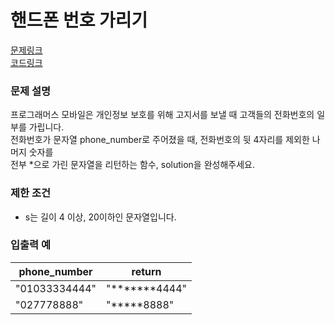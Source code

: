 # 핸드폰 번호 가리기
[문제링크](https://programmers.co.kr/learn/courses/30/lessons/12948)  
[코드링크](https://github.com/cruelladevil/programmers-algorithm/blob/main/level1/핸드폰%20번호%20가리기/code.js)

### 문제 설명
프로그래머스 모바일은 개인정보 보호를 위해 고지서를 보낼 때 고객들의 전화번호의 일부를 가립니다.  
전화번호가 문자열 phone_number로 주어졌을 때, 전화번호의 뒷 4자리를 제외한 나머지 숫자를  
전부 *으로 가린 문자열을 리턴하는 함수, solution을 완성해주세요.

### 제한 조건
- s는 길이 4 이상, 20이하인 문자열입니다.

### 입출력 예
phone_number | return
---|---
"01033334444" | "*******4444"
"027778888" | "*****8888"
